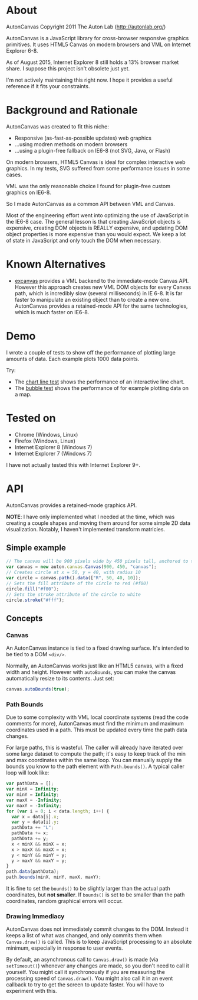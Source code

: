 # About
AutonCanvas
Copyright 2011 The Auton Lab (http://autonlab.org/)

AutonCanvas is a JavaScript library for cross-browser responsive graphics primitives. It uses HTML5 Canvas on modern browsers and VML on Internet Explorer 6-8.

As of August 2015, Internet Explorer 8 still holds a 13% browser market share. I suppose this project isn't obsolete just yet.

I'm not actively maintaining this right now. I hope it provides a useful reference if it fits your constraints.

# Background and Rationale
AutonCanvas was created to fit this niche:
* Responsive (as-fast-as-possible updates) web graphics
* ...using modren methods on modern browsers
* ...using a plugin-free fallback on IE6-8 (not SVG, Java, or Flash)

On modern browsers, HTML5 Canvas is ideal for complex interactive web graphics. In my tests, SVG suffered from some performance issues in some cases.

VML was the only reasonable choice I found for plugin-free custom graphics on IE6-8.

So I made AutonCanvas as a common API between VML and Canvas.

Most of the engineering effort went into optimizing the use of JavaScript in the IE6-8 case. The general lesson is that creating JavaScript objects is expensive, creating DOM objects is REALLY expensive, and updating DOM object properties is more expensive than you would expect. We keep a lot of state in JavaScript and only touch the DOM when necessary.

# Known Alternatives
* [excanvas](https://github.com/arv/explorercanvas) provides a VML backend to the immediate-mode Canvas API. However this approach creates new VML DOM objects for every Canvas path, which is incredibly slow (several milliseconds) in IE 6-8. It is far faster to manipulate an existing object than to create a new one. AutonCanvas provides a retained-mode API for the same technologies, which is much faster on IE6-8.

# Demo
I wrote a couple of tests to show off the performance of plotting large amounts of data. Each example plots 1000 data points.

Try:
* The [chart line test](https://rawgit.com/sbrudenell/auton-canvas/master/test/chart-line.html) shows the performance of an interactive line chart.
* The [bubble test](https://rawgit.com/sbrudenell/auton-canvas/master/test/bubble.html) shows the performance of for example plotting data on a map.

# Tested on
* Chrome (Windows, Linux)
* Firefox (Windows, Linux)
* Internet Explorer 8 (Windows 7)
* Internet Explorer 7 (Windows 7)

I have not actually tested this with Internet Explorer 9+.

# API
AutonCanvas provides a retained-mode graphics API.

**NOTE**: I have only implemented what I needed at the time, which was creating a couple shapes and moving them around for some simple 2D data visualization. Notably, I haven't implemented transform matricies.

## Simple example

```javascript
// The canvas will be 900 pixels wide by 450 pixels tall, anchored to the DOM element with id "canvas".
var canvas = new auton.canvas.Canvas(900, 450, "canvas");
// Creates circle at x = 50, y = 40, with radius 10
var circle = canvas.path().data(["R", 50, 40, 10]);
// Sets the fill attribute of the circle to red (#f00)
circle.fill("#f00");
// Sets the stroke attribute of the circle to white
circle.stroke("#fff");
```

## Concepts

### Canvas

An AutonCanvas instance is tied to a fixed drawing surface. It's intended to be tied to a DOM `<div/>`.

Normally, an AutonCanvas works just like an HTML5 canvas, with a fixed width and height. However with `autoBounds`, you can make the canvas automatically resize to its contents. Just set:

```javascript
canvas.autoBounds(true);
```

### Path Bounds

Due to some complexity with VML local coordinate systems (read the code comments for more), AutonCanvas must find the minimum and maximum coordinates used in a path. This must be updated every time the path data changes.

For large paths, this is wasteful. The caller will already have iterated over some large dataset to compute the path; it's easy to keep track of the min and max coordinates within the same loop. You can manually supply the bounds you know to the path element with `Path.bounds()`. A typical caller loop will look like:

```javascript
var pathData = [];
var minX = Infinity;
var minY = Infinity;
var maxX = -Infinity;
var maxY = -Infinity;
for (var i = 0; i < data.length; i++) {
  var x = data[i].x;
  var y = data[i].y;
  pathData += "L";
  pathData += x;
  pathData += y;
  x < minX && minX = x;
  x > maxX && maxX = x;
  y < minY && minY = y;
  y > maxY && maxY = y;
}
path.data(pathData);
path.bounds(minX, minY, maxX, maxY);
```

It is fine to set the `bounds()` to be slightly larger than the actual path coordinates, but **not smaller**. If `bounds()` is set to be smaller than the path coordinates, random graphical errors will occur.

### Drawing Immediacy

AutonCanvas does not immediately commit changes to the DOM. Instead it keeps a list of what was changed, and only commits them when `Canvas.draw()` is called. This is to keep JavaScript processing to an absolute minimum, especially in response to user events.

By default, an asynchronous call to `Canvas.draw()` is made (via `setTimeout()`) whenever any changes are made, so you don't need to call it yourself. You might call it synchronously if you are measuring the processing speed of `Canvas.draw()`. You might also call it in an event callback to try to get the screen to update faster. You will have to experiment with this.
